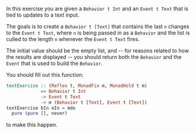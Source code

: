 In this exercise you are given a `Behavior t Int` and an `Event t Text` that is tied to updates to a text input.

The goals is to create a `Behavior t [Text]` that contains the last `n` changes to the `Event t Text`, where `n` is being passed in as a `Behavior` and the list is culled to the length `n` whenever the `Event t Text` fires.

The initial value should be the empty list, and -- for reasons related to how the results are displayed -- you should return both the `Behavior` and the `Event` that is used to build the `Behavior`.

You should fill out this function:

```haskell
textExercise :: (Reflex t, MonadFix m, MonadHold t m)
             => Behavior t Int
             -> Event t Text
             -> m (Behavior t [Text], Event t [Text])
textExercise bIn eIn = mdo
  pure (pure [], never)
```

to make this happen.
